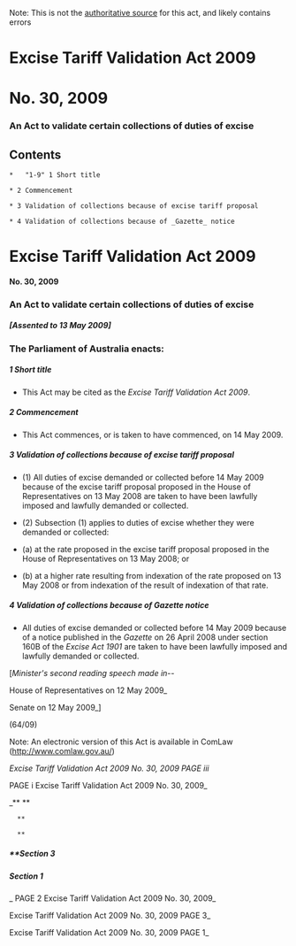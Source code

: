 Note: This is not the [authoritative source](https://www.comlaw.gov.au/Details/C2009A00030) for this act, and likely contains errors

# Excise Tariff Validation Act 2009

# No. 30, 2009

### An Act to validate certain collections of duties of excise

## 
## Contents


    *   "1-9" 1	Short title	 

    * 2	Commencement	 

    * 3	Validation of collections because of excise tariff proposal	 

    * 4	Validation of collections because of _Gazette_ notice	 

# Excise Tariff Validation Act 2009

#### No. 30, 2009

### An Act to validate certain collections of duties of excise

##### [Assented to 13 May 2009]

### The Parliament of Australia enacts: 

##### 1  Short title

  * This Act may be cited as the _Excise Tariff Validation Act 2009_.

##### 2  Commencement

  * This Act commences, or is taken to have commenced, on 14 May 2009.

##### 3  Validation of collections because of excise tariff proposal

  * (1) All duties of excise demanded or collected before 14 May 2009 because of the excise tariff proposal proposed in the House of Representatives on 13 May 2008 are taken to have been lawfully imposed and lawfully demanded or collected.

  * (2) Subsection (1) applies to duties of excise whether they were demanded or collected:

   * (a) at the rate proposed in the excise tariff proposal proposed in the House of Representatives on 13 May 2008; or

   * (b) at a higher rate resulting from indexation of the rate proposed on 13 May 2008 or from indexation of the result of indexation of that rate.

##### 4  Validation of collections because of Gazette notice

  * All duties of excise demanded or collected before 14 May 2009 because of a notice published in the _Gazette_ on 26 April 2008 under section 160B of the _Excise Act 1901_ are taken to have been lawfully imposed and lawfully demanded or collected.

[_Minister's second reading speech made in--_

House of Representatives on 12 May 2009_

Senate on 12 May 2009_]

(64/09)

 Note: An electronic version of this Act is available in ComLaw (http://www.comlaw.gov.au/)

_Excise Tariff Validation Act 2009       No. 30, 2009        PAGE iii_

 PAGE i       Excise Tariff Validation Act 2009       No. 30, 2009_

_**      **

      **

      **

##### **Section   3

      

      

      

##### Section   1

_ PAGE 2            Excise Tariff Validation Act 2009       No. 30, 2009_

Excise Tariff Validation Act 2009       No. 30, 2009             PAGE 3_

Excise Tariff Validation Act 2009       No. 30, 2009        PAGE 1_

